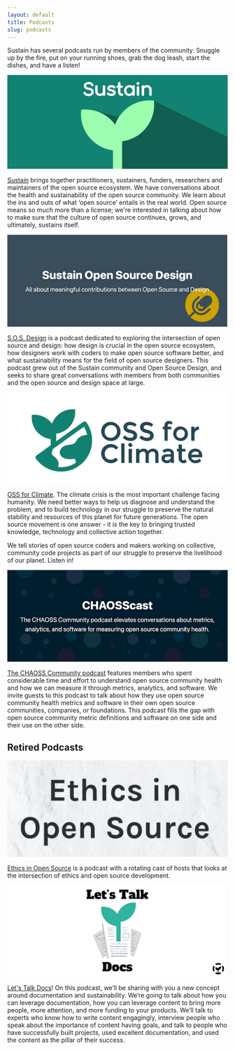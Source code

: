 ```yaml
---
layout: default
title: Podcasts
slug: podcasts
---
```


Sustain has several podcasts run by members of the community. Snuggle up by the fire, put on your running shoes, grab the dog leash, start the dishes, and have a listen!

<a href="https://podcast.sustainoss.org/" rel="noopener" target="_blank">
  <img src="/assets/img/podcast-logos/sustain.jpg" class="podcast-banner" alt="Sustain Banner">
</a>

[Sustain](https://podcast.sustainoss.org/) brings together practitioners, sustainers, funders, researchers and maintainers of the open source ecosystem. We have conversations about the health and sustainability of the open source community. We learn about the ins and outs of what ‘open source’ entails in the real world. Open source means so much more than a license; we're interested in talking about how to make sure that the culture of open source continues, grows, and ultimately, sustains itself.

<a href="https://sosdesign.sustainoss.org/" rel="noopener" target="_blank">
  <img src="/assets/img/podcast-logos/sosd.png" class="podcast-banner" alt="Sustain Open Source Design Banner">
</a>

[S.O.S. Design](https://sosdesign.sustainoss.org/) is a podcast dedicated to exploring the intersection of open source and design: how design is crucial in the open source ecosystem, how designers work with coders to make open source software better, and what sustainability means for the field of open source designers. This podcast grew out of the Sustain community and Open Source Design, and seeks to share great conversations with members from both communities and the open source and design space at large.


<a href="https://ossforclimate.sustainoss.org/" rel="noopener" target="_blank">
  <img src="/assets/img/podcast-logos/ossforclimate.jpg" class="podcast-banner" alt="OSS For Climate" />
</a>

[OSS for Climate](https://ossforclimate.sustainoss.org/). The climate crisis is the most important challenge facing humanity. We need better ways to help us diagnose and understand the problem, and to build technology in our struggle to preserve the natural stability and resources of this planet for future generations. The open source movement is one answer - it is the key to bringing trusted knowledge, technology and collective action together.

We tell stories of open source coders and makers working on collective, community code projects as part of our struggle to preserve the livelihood of our planet. Listen in!

<a href="https://podcast.chaoss.community/" rel="noopener" target="_blank">
  <img src="/assets/img/podcast-logos/chaoss.png" class="podcast-banner" alt="CHAOSSCast banner">
</a>

[The CHAOSS Community podcast](https://podcast.chaoss.community/) features members who spent considerable time and effort to understand open source community health and how we can measure it through metrics, analytics, and software. We invite guests to this podcast to talk about how they use open source community health metrics and software in their own open source communities, companies, or foundations. This podcast fills the gap with open source community metric definitions and software on one side and their use on the other side.

## Retired Podcasts

<a href="https://anchor.fm/ethicsinopensource" rel="noopener" target="_blank">
  <img src="/assets/img/podcast-logos/ethics.png" class="podcast-banner" alt="Ethics in Open Source banner">
</a>

[Ethics in Open Source](https://anchor.fm/ethicsinopensource) is a podcast with a rotating cast of hosts that looks at the intersection of ethics and open source development.

<a href="https://ltd-podcast.sustainoss.org/" rel="noopener" target="_blank">
  <img src="/assets/img/podcast-logos/ltd.png" class="podcast-banner" alt="Let's Talk Docs Banner">
</a>

[Let's Talk Docs](https://ltd-podcast.sustainoss.org/)! On this podcast, we’ll be sharing with you a new concept around documentation and sustainability. We’re going to talk about how you can leverage documentation, how you can leverage content to bring more people, more attention, and more funding to your products. We’ll talk to experts who know how to write content engagingly, interview people who speak about the importance of content having goals, and talk to people who have successfully built projects, used excellent documentation, and used the content as the pillar of their success.
